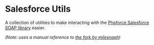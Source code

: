 Salesforce Utils
================

A collection of utilities to make interacting with the [Phpforce Salesforce SOAP library](https://github.com/phpforce/soap-client) easier.

_(Note: uses a manual reference to [the fork by milesnash](https://github.com/milesnash/soap-client))_
